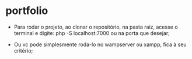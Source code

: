 ﻿# portfolio
- Para rodar o projeto, ao clonar o repositório, na pasta raiz, acesse o terminal e digite:
php -S localhost:7000 ou na porta que desejar;

- Ou vc pode simplesmente roda-lo no wampserver ou xampp, fica à seu critério;
